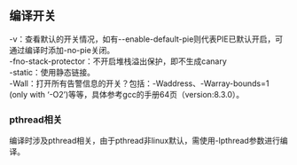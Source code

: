 ## 编译开关
-v：查看默认的开关情况，如有--enable-default-pie则代表PIE已默认开启，可通过编译时添加-no-pie关闭。<br>
-fno-stack-protector：不开启堆栈溢出保护，即不生成canary<br>
-static：使用静态链接。<br>
-Wall：打开所有告警信息的开关？包括：-Waddress、-Warray-bounds=1 (only with ‘-O2’)等等，具体参考gcc的手册64页（version:8.3.0）。<br>
### pthread相关
编译时涉及pthread相关，由于pthread非linux默认，需使用-lpthread参数进行编译。
